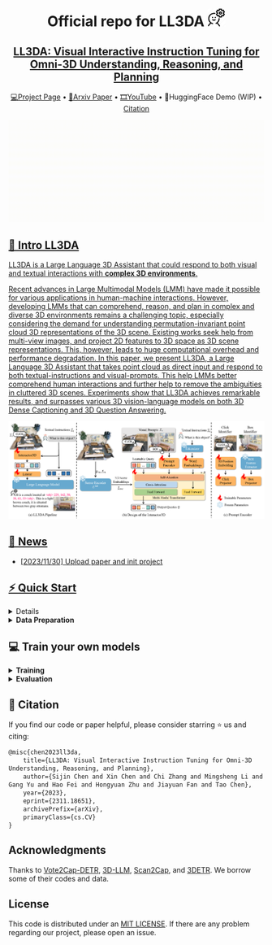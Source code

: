 <div align= "center">
    <h1> Official repo for LL3DA <img src="./assets/icon.png" width="35px"></h1>

</div>

<div align="center">
    <h2> <a href="https://ll3da.github.io/">LL3DA: Visual Interactive Instruction Tuning for Omni-3D Understanding, Reasoning, and Planning</a></h2>

<p align="center">
  <a href="https://ll3da.github.io/">💻Project Page</a> •
  <a href="https://arxiv.org/abs/2311.18651">📄Arxiv Paper</a> •
  <a href="https://www.youtube.com/watch?v=224JzkdHjfg">🎞YouTube</a> •
  🤗HuggingFace Demo (WIP) •
  <a href="#-citation">Citation
</p>

</div>

![teaser.gif](assets/teaser-simutaneous.gif)


<!-- <div align="center">
|                                                   Teaser Video                                                   |                                                    Demo Video                                                    |
| :--------------------------------------------------------------------------------------------------------------: | :--------------------------------------------------------------------------------------------------------------: |
| <video src="https://github.com/OpenMotionLab/MotionGPT/assets/120085716/a741e162-b2f4-4f65-af8e-aa19c4115a9e" /> | <video src="https://github.com/OpenMotionLab/MotionGPT/assets/120085716/ae966d17-6326-43e6-8d5b-8562cf3ffd52" /> |
</div> -->

<!-- ### [MotionGPT: Human Motion as a Foreign Language](https://motion-gpt.github.io/) -->
<!-- ### [Project Page](https://motion-gpt.github.io/) | [Arxiv Paper](https://arxiv.org/abs/2306.14795) | [HuggingFace Demo](xxx) -->

## 🏃 Intro LL3DA

LL3DA is a Large Language 3D Assistant that could respond to both visual and textual interactions with **complex 3D environments**.
<!-- 
<details>
    <summary><b>Technical details</b></summary> -->

Recent advances in Large Multimodal Models (LMM) have made it possible for various applications in human-machine interactions. However, developing LMMs that can comprehend, reason, and plan in complex and diverse 3D environments remains a challenging topic, especially considering the demand for understanding permutation-invariant point cloud 3D representations of the 3D scene. Existing works seek help from multi-view images, and project 2D features to 3D space as 3D scene representations. This, however, leads to huge computational overhead and performance degradation. In this paper, we present LL3DA, a Large Language 3D Assistant that takes point cloud as direct input and respond to both textual-instructions and visual-prompts. This help LMMs better comprehend human interactions and further help to remove the ambiguities in cluttered 3D scenes. Experiments show that LL3DA achieves remarkable results, and surpasses various 3D vision-language models on both 3D Dense Captioning and 3D Question Answering.

![pipeline.png](assets/pipeline.png)

<!-- <img width="1194" alt="pipeline" src="assets/pipeline.png">
</details> -->

## 🚩 News

- [2023/11/30] Upload paper and init project

## ⚡ Quick Start

<details>
  <summary><b>Environment Setup</b></summary>

Our code is tested with CUDA 11.6 and Python 3.8.16. To run the codes, you should install the following packages:

```
h5py
scipy
cython
plyfile
'trimesh>=2.35.39,<2.35.40'
'networkx>=2.2,<2.3'
'torch=1.13.1+cu116'
'transformers=4.34.1'
'trimesh=2.35.39'
```

Download the pre-processed BERT embedding weights from [huggingface](https://huggingface.co/CH3COOK/bert-base-embedding/tree/main) and store them under the [`./bert-base-embedding`](./bert-base-embedding) folder. The weights are **the same** from the official BERT model, we just modified the names of certain parameters.
</details>



<details>
  <summary><b>Data Preparation</b></summary>

Our repo requires the 3D data from ScanNet, the natural language annotations, and the pre-trained LLM weights.

**Step 1. Prepare ScanNet 3D Data**

1. Follow the instructions [here](https://github.com/ch3cook-fdu/Vote2Cap-DETR/tree/master/data/scannet) and download the ScanNetV2 dataset. 
2. Change the `SCANNET_DIR` to the scans folder in [`data/scannet/batch_load_scannet_data.py`](https://github.com/ch3cook-fdu/Vote2Cap-DETR/blob/master/data/scannet/batch_load_scannet_data.py#L16), and run the following commands.
```{bash}
cd data/scannet/
python batch_load_scannet_data.py
```

**Step 2. Prepare Language Annotations**

TODO


**Step 3. \[Optional\] Download Pre-trained LLM weights**

If your server has no trouble auto-downloading weights from huggingface🤗, feel free to skip this step.

Download files from the `opt-1.3b` checkpoint at [huggingface](https://huggingface.co/facebook/opt-1.3b/tree/main), and store them under the `./facebook/opt-1.3b` directory. Make sure the required files are downloaded:
```
./facebook/opt-1.3b/
  config.json
  merges.txt
  pytorch_model.bin
  special_tokens_map.json
  tokenizer_config.json
  vocab.json
```
You could also use our codebase to train a family of LL3DAs with different LLM backends, *i.e.* `facebook/opt-2.7b`, `facebook/opt-6.7b`, `llama-7B`.
</details>




## 💻 Train your own models

<details>
  <summary><b>Training</b></summary>
</details>

<details>
  <summary><b>Evaluation</b></summary>
</details>


## 📖 Citation

If you find our code or paper helpful, please consider starring ⭐ us and citing:

```{bibtex}
@misc{chen2023ll3da,
    title={LL3DA: Visual Interactive Instruction Tuning for Omni-3D Understanding, Reasoning, and Planning}, 
    author={Sijin Chen and Xin Chen and Chi Zhang and Mingsheng Li and Gang Yu and Hao Fei and Hongyuan Zhu and Jiayuan Fan and Tao Chen},
    year={2023},
    eprint={2311.18651},
    archivePrefix={arXiv},
    primaryClass={cs.CV}
}
```

## Acknowledgments

Thanks to [Vote2Cap-DETR](https://github.com/ch3cook-fdu/Vote2Cap-DETR), [3D-LLM](https://github.com/UMass-Foundation-Model/3D-LLM), [Scan2Cap](https://github.com/daveredrum/Scan2Cap), and [3DETR](https://github.com/facebookresearch/3detr). We borrow some of their codes and data.


## License

This code is distributed under an [MIT LICENSE](LICENSE). If there are any problem regarding our project, please open an issue.
